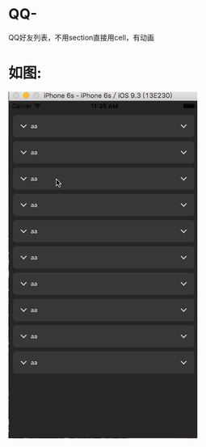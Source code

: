 # QQ-
QQ好友列表，不用section直接用cell，有动画

# 如图:
![image](https://github.com/Yuedevelopment/QQ-/blob/master/qqFriend.gif)
